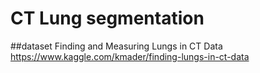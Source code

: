 # CT Lung segmentation

##dataset
Finding and Measuring Lungs in CT Data https://www.kaggle.com/kmader/finding-lungs-in-ct-data
